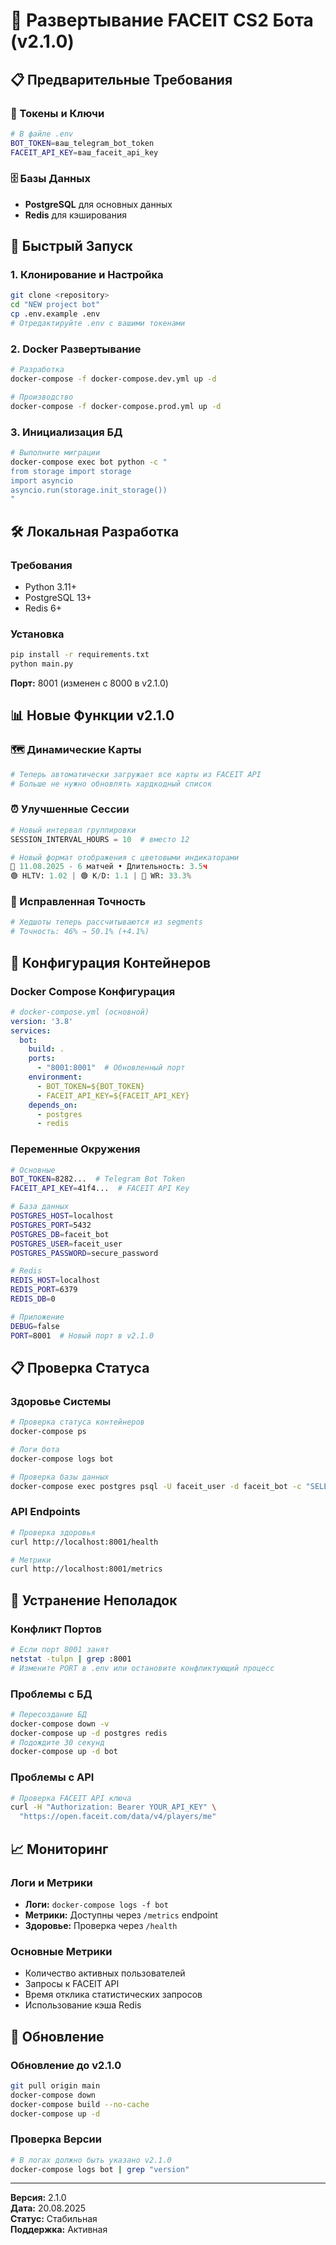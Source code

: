 # 🐳 Развертывание FACEIT CS2 Бота (v2.1.0)

## 📋 Предварительные Требования

### 🔑 Токены и Ключи
```bash
# В файле .env
BOT_TOKEN=ваш_telegram_bot_token
FACEIT_API_KEY=ваш_faceit_api_key
```

### 🗄️ Базы Данных
- **PostgreSQL** для основных данных
- **Redis** для кэширования

## 🚀 Быстрый Запуск

### 1. Клонирование и Настройка
```bash
git clone <repository>
cd "NEW project bot"
cp .env.example .env
# Отредактируйте .env с вашими токенами
```

### 2. Docker Развертывание
```bash
# Разработка
docker-compose -f docker-compose.dev.yml up -d

# Производство
docker-compose -f docker-compose.prod.yml up -d
```

### 3. Инициализация БД
```bash
# Выполните миграции
docker-compose exec bot python -c "
from storage import storage
import asyncio
asyncio.run(storage.init_storage())
"
```

## 🛠️ Локальная Разработка

### Требования
- Python 3.11+
- PostgreSQL 13+
- Redis 6+

### Установка
```bash
pip install -r requirements.txt
python main.py
```

**Порт:** 8001 (изменен с 8000 в v2.1.0)

## 📊 Новые Функции v2.1.0

### 🗺️ Динамические Карты
```python
# Теперь автоматически загружает все карты из FACEIT API
# Больше не нужно обновлять хардкодный список
```

### ⏰ Улучшенные Сессии
```python
# Новый интервал группировки
SESSION_INTERVAL_HOURS = 10  # вместо 12

# Новый формат отображения с цветовыми индикаторами
📅 11.08.2025 - 6 матчей • Длительность: 3.5ч
🟢 HLTV: 1.02 | 🟢 K/D: 1.1 | 🔴 WR: 33.3%
```

### 🎯 Исправленная Точность
```python
# Хедшоты теперь рассчитываются из segments
# Точность: 46% → 50.1% (+4.1%)
```

## 🔧 Конфигурация Контейнеров

### Docker Compose Конфигурация
```yaml
# docker-compose.yml (основной)
version: '3.8'
services:
  bot:
    build: .
    ports:
      - "8001:8001"  # Обновленный порт
    environment:
      - BOT_TOKEN=${BOT_TOKEN}
      - FACEIT_API_KEY=${FACEIT_API_KEY}
    depends_on:
      - postgres
      - redis
```

### Переменные Окружения
```bash
# Основные
BOT_TOKEN=8282...  # Telegram Bot Token
FACEIT_API_KEY=41f4...  # FACEIT API Key

# База данных
POSTGRES_HOST=localhost
POSTGRES_PORT=5432
POSTGRES_DB=faceit_bot
POSTGRES_USER=faceit_user
POSTGRES_PASSWORD=secure_password

# Redis
REDIS_HOST=localhost
REDIS_PORT=6379
REDIS_DB=0

# Приложение
DEBUG=false
PORT=8001  # Новый порт в v2.1.0
```

## 📋 Проверка Статуса

### Здоровье Системы
```bash
# Проверка статуса контейнеров
docker-compose ps

# Логи бота
docker-compose logs bot

# Проверка базы данных
docker-compose exec postgres psql -U faceit_user -d faceit_bot -c "SELECT COUNT(*) FROM users;"
```

### API Endpoints
```bash
# Проверка здоровья
curl http://localhost:8001/health

# Метрики
curl http://localhost:8001/metrics
```

## 🚨 Устранение Неполадок

### Конфликт Портов
```bash
# Если порт 8001 занят
netstat -tulpn | grep :8001
# Измените PORT в .env или остановите конфликтующий процесс
```

### Проблемы с БД
```bash
# Пересоздание БД
docker-compose down -v
docker-compose up -d postgres redis
# Подождите 30 секунд
docker-compose up -d bot
```

### Проблемы с API
```bash
# Проверка FACEIT API ключа
curl -H "Authorization: Bearer YOUR_API_KEY" \
  "https://open.faceit.com/data/v4/players/me"
```

## 📈 Мониторинг

### Логи и Метрики
- **Логи:** `docker-compose logs -f bot`
- **Метрики:** Доступны через `/metrics` endpoint
- **Здоровье:** Проверка через `/health`

### Основные Метрики
- Количество активных пользователей
- Запросы к FACEIT API
- Время отклика статистических запросов
- Использование кэша Redis

## 🔄 Обновление

### Обновление до v2.1.0
```bash
git pull origin main
docker-compose down
docker-compose build --no-cache
docker-compose up -d
```

### Проверка Версии
```bash
# В логах должно быть указано v2.1.0
docker-compose logs bot | grep "version"
```

---

**Версия:** 2.1.0  
**Дата:** 20.08.2025  
**Статус:** Стабильная  
**Поддержка:** Активная